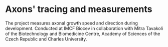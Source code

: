 # Axons' tracing and measurements
The project measures axonal growth speed and direction during development. Conducted at IMCF Biocev in collaboration with Mitra Tavakoli of the Biotechnology and Biomedicine Centre, Academy of Sciences of the Czech Republic and Charles University.
